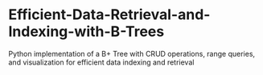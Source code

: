 # Efficient-Data-Retrieval-and-Indexing-with-B-Trees
Python implementation of a B+ Tree with CRUD operations, range queries, and visualization for efficient data indexing and retrieval

